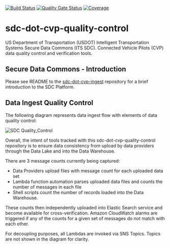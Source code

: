 [![Build Status](https://travis-ci.com/usdot-jpo-sdc/sdc-dot-cvp-quality-control.svg?branch=master)](https://travis-ci.com/usdot-jpo-sdc/sdc-dot-cvp-quality-control)
[![Quality Gate Status](https://sonarcloud.io/api/project_badges/measure?project=usdot-jpo-sdc-dot-cvp-quality-control&metric=alert_status)](https://sonarcloud.io/dashboard?id=usdot-jpo-sdc-dot-cvp-quality-control)
[![Coverage](https://sonarcloud.io/api/project_badges/measure?project=usdot-jpo-sdc-dot-cvp-quality-control&metric=coverage)](https://sonarcloud.io/dashboard?id=usdot-jpo-sdc-dot-cvp-quality-control)

# sdc-dot-cvp-quality-control
US Department of Transportation (USDOT) Intelligent Transportation Systems Secure Data Commons (ITS SDC). Connected Vehicle Pilots (CVP) data quality control and verification tools.

## Secure Data Commons - Introduction
Please see README to the [sdc-dot-cvp-ingest](https://github.com/usdot-jpo-sdc/sdc-dot-cvp-ingest) repository for a brief introduction to the SDC Platform.

## Data Ingest Quality Control
The following diagram represents data ingest flow with elements of data quality control:

![SDC Quality_Control](https://github.com/usdot-jpo-sdc/sdc-dot-cvp-staging/blob/master/images/data_quality_control.png)

Overall, the intent of tools tracked with this sdc-dot-cvp-quality-control repository is to ensure data consistency from upload by data providers through the Data Lake and into the Data Warehouse.

There are 3 message counts currently being captured:
* Data Providers upload files with message count for each uploaded data set
* Lambda function automation parses uploaded data files and counts the number of messages in each file
* Shell scripts count the number of records loaded into the Data Warehouse.

These counts then independently uploaded into Elastic Search service and become available for cross-verification. Amazon CloudWatch alarms are triggered if any of the counts for a given set of messages do not match with each other.

For decoupling purposes, all Lambdas are invoked via SNS Topics. Topics are not shown in the diagram for clarity.
